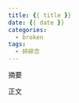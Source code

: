 ```yaml
---
title: {{ title }}
date: {{ date }}
categories: 
  - broken
tags: 
  - 碎碎念
---
```




摘要

<!-- more -->



正文

